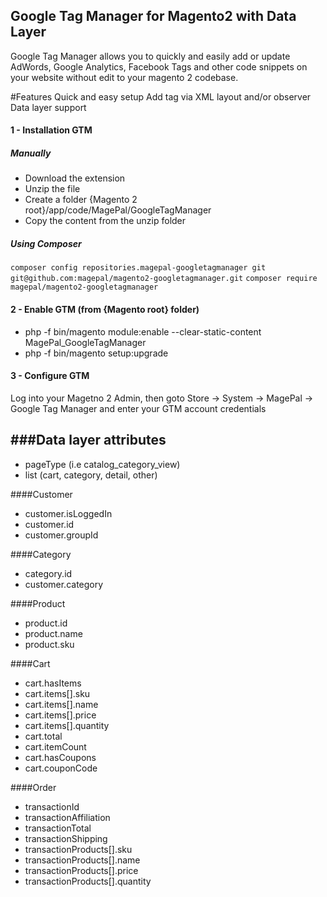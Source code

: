 ## Google Tag Manager for Magento2 with Data Layer
Google Tag Manager allows you to quickly and easily add or update AdWords, Google Analytics, Facebook Tags and other code snippets on your website without edit to your magento 2 codebase.

#Features
Quick and easy setup
Add tag via XML layout and/or observer
Data layer support

#### 1 - Installation GTM
##### Manually
 * Download the extension
 * Unzip the file
 * Create a folder {Magento 2 root}/app/code/MagePal/GoogleTagManager
 * Copy the content from the unzip folder

##### Using Composer

``composer config repositories.magepal-googletagmanager git git@github.com:magepal/magento2-googletagmanager.git``
``composer require magepal/magento2-googletagmanager``

#### 2 - Enable GTM (from {Magento root} folder)
 * php -f bin/magento module:enable --clear-static-content MagePal_GoogleTagManager
 * php -f bin/magento setup:upgrade

#### 3 - Configure GTM

Log into your Magetno 2 Admin, then goto Store -> System -> MagePal -> Google Tag Manager and enter your GTM account credentials

###Data layer attributes
---------
* pageType (i.e catalog_category_view)
* list (cart, category, detail, other)

####Customer
* customer.isLoggedIn
* customer.id
* customer.groupId

####Category
* category.id
* customer.category

####Product
* product.id
* product.name
* product.sku

####Cart
* cart.hasItems
* cart.items[].sku
* cart.items[].name
* cart.items[].price
* cart.items[].quantity
* cart.total
* cart.itemCount
* cart.hasCoupons
* cart.couponCode

####Order
* transactionId
* transactionAffiliation
* transactionTotal
* transactionShipping
* transactionProducts[].sku
* transactionProducts[].name
* transactionProducts[].price
* transactionProducts[].quantity
